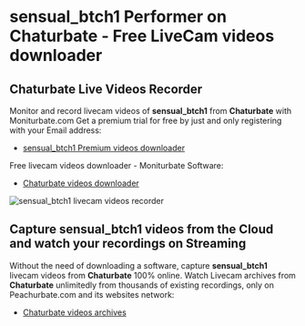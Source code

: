 # sensual_btch1 Performer on Chaturbate - Free LiveCam videos downloader

## Chaturbate Live Videos Recorder

Monitor and record livecam videos of **sensual_btch1** from **Chaturbate** with Moniturbate.com
Get a premium trial for free by just and only registering with your Email address:
* [sensual_btch1 Premium videos downloader](https://moniturbate.com/request-demo-licence-key.html)

Free livecam videos downloader - Moniturbate Software:
* [Chaturbate videos downloader](https://moniturbate.com/moniturbate-download-software.html)

![sensual_btch1 livecam videos recorder](https://peachurnet.com/templates/moniturbate-software.png)


## Capture sensual_btch1 videos from the Cloud and watch your recordings on Streaming

Without the need of downloading a software, capture **sensual_btch1** livecam videos from **Chaturbate** 100% online.
Watch Livecam archives from **Chaturbate** unlimitedly from thousands of existing recordings, only on Peachurbate.com and its websites network:
* [Chaturbate videos archives](https://peachurnet.com/)